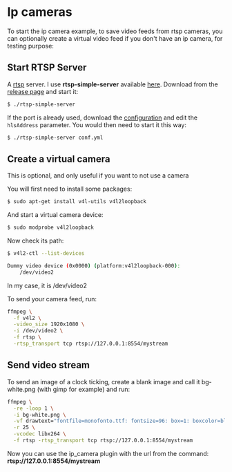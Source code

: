 # Ip cameras
To start the ip camera example, to save video feeds from rtsp cameras, you can optionally create a virtual video feed if you don't have an ip camera, for testing purpose:

## Start RTSP Server
A [rtsp](https://www.wikiwand.com/en/Real_Time_Streaming_Protocol) server. I use **rtsp-simple-server** available [here](https://github.com/aler9/rtsp-simple-server). Download from the [release page](https://github.com/aler9/rtsp-simple-server/releases) and start it:

```bash
$ ./rtsp-simple-server
```

If the port is already used, download the [configuration](https://github.com/aler9/rtsp-simple-server/blob/main/rtsp-simple-server.yml) and edit the `hlsAddress` parameter. You would then need to start it this way:

```bash
$ ./rtsp-simple-server conf.yml
```

## Create a virtual camera
This is optional, and only useful if you want to not use a camera

You will first need to install some packages:

```bash
$ sudo apt-get install v4l-utils v4l2loopback
```

And start a virtual camera device:

```bash
$ sudo modprobe v4l2loopback
```

Now check its path:
```bash
$ v4l2-ctl --list-devices

Dummy video device (0x0000) (platform:v4l2loopback-000):
	/dev/video2
```

In my case, it is /dev/video2

To send your camera feed, run:
```bash
ffmpeg \
  -f v4l2 \
  -video_size 1920x1080 \
  -i /dev/video2 \
  -f rtsp \
  -rtsp_transport tcp rtsp://127.0.0.1:8554/mystream
```

## Send video stream

To send an image of a clock ticking, create a blank image and call it bg-white.png (with gimp for example) and run:
```bash
ffmpeg \
  -re -loop 1 \
  -i bg-white.png \
  -vf drawtext="fontfile=monofonto.ttf: fontsize=96: box=1: boxcolor=black@0.75: boxborderw=5: fontcolor=white: x=(w-text_w)/2: y=((h-text_h)/2)+((h-text_h)/4): text='%{gmtime\:%H\\\\\:%M\\\\\:%S}'" \
  -r 25 \
  -vcodec libx264 \
  -f rtsp -rtsp_transport tcp rtsp://127.0.0.1:8554/mystream
```

Now you can use the ip_camera plugin with the url from the command: **rtsp://127.0.0.1:8554/mystream**
